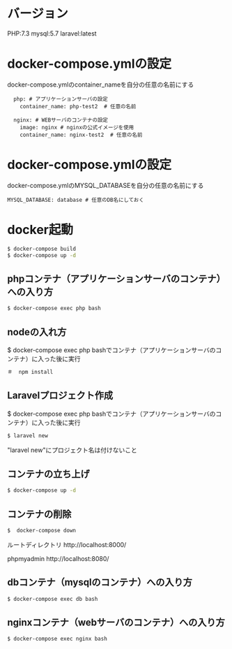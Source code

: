 
# バージョン
PHP:7.3
mysql:5.7
laravel:latest


# docker-compose.ymlの設定
docker-compose.ymlのcontainer_nameを自分の任意の名前にする

```
  php: # アプリケーションサーバの設定
    container_name: php-test2  # 任意の名前
```

```
  nginx: # WEBサーバのコンテナの設定
    image: nginx # nginxの公式イメージを使用
    container_name: nginx-test2  # 任意の名前
```

# docker-compose.ymlの設定
docker-compose.ymlのMYSQL_DATABASEを自分の任意の名前にする

```
MYSQL_DATABASE: database # 任意のDB名にしておく
```


# docker起動

``` bash
$ docker-compose build
$ docker-compose up -d
```

## phpコンテナ（アプリケーションサーバのコンテナ）への入り方

```bash
$ docker-compose exec php bash

```

## nodeの入れ方
$ docker-compose exec php bashでコンテナ（アプリケーションサーバのコンテナ）に入った後に実行

```bash
＃  npm install
 ```



## Laravelプロジェクト作成
$ docker-compose exec php bashでコンテナ（アプリケーションサーバのコンテナ）に入った後に実行

```bash
$ laravel new
```
"laravel new"にプロジェクト名は付けないこと


## コンテナの立ち上げ
```bash
$ docker-compose up -d
```

## コンテナの削除
```bash
$  docker-compose down
```

ルートディレクトリ
http://localhost:8000/

phpmyadmin
http://localhost:8080/

## dbコンテナ（mysqlのコンテナ）への入り方

```bash
$ docker-compose exec db bash
```

## nginxコンテナ（webサーバのコンテナ）への入り方

```bash
$ docker-compose exec nginx bash
```